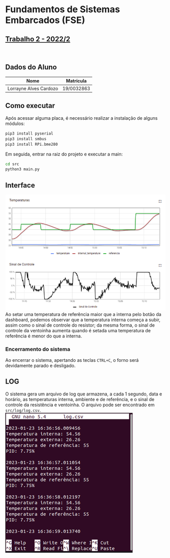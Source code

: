 # Fundamentos de Sistemas Embarcados (FSE)
## [Trabalho 2 - 2022/2](https://gitlab.com/fse_fga/trabalhos-2022_2/trabalho-2-2022-2)
</br>

## Dados do Aluno

| Nome | Matrícula  |
| :-: | :-: |
| Lorrayne Alves Cardozo | 19/0032863 |

## Como executar
Após acessar alguma placa, é necessário realizar a instalação de alguns módulos: 

```bash
pip3 install pyserial
pip3 install smbus
pip3 install RPi.bme280
```

Em seguida, entrar na raiz do projeto e executar a main:

```bash
cd src
python3 main.py
```

## Interface

![Forno](img/interface.png)
Ao setar uma temperatura de referência maior que a interna pelo botão da dashboard, podemos observar que a temperatura interna começa a subir, assim como o sinal de controle do resistor; da mesma forma, o sinal de controle da ventoinha aumenta quando é setada uma temperatura de referência é menor do que a interna.

### Encerramento do sistema
Ao encerrar o sistema, apertando as teclas `CTRL+C`, o forno será devidamente parado e desligado.

## LOG
O sistema gera um arquivo de log que armazena, a cada 1 segundo, data e horário, as temperaturas interna, ambiente e de referência, e o sinal de controle da resistência e ventoinha. O arquivo pode ser encontrado em `src/log/log.csv`.
![LOG](img/log.png)